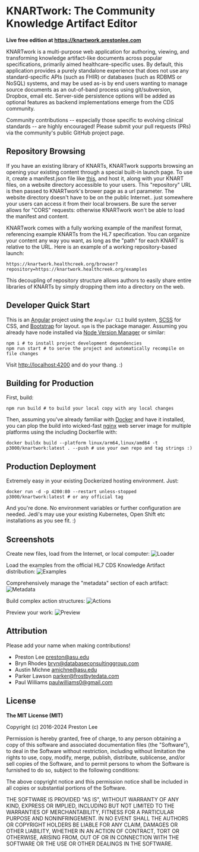 # KNARTwork: The Community Knowledge Artifact Editor

**Live free edition at https://knartwork.prestonlee.com**

KNARTwork is a multi-purpose web application for authoring, viewing, and transforming knowledge artifact-like documents across popular specifications, primarily aimed healthcare-specific uses. By default, this application provides a purely standalone experience that does not use any standard-specific APIs (such as FHIR) or databases (such as RDBMS or NoSQL) systems, and may be used as-is by end users wanting to manage source documents as an out-of-band process using git/subversion, Dropbox, email etc. Server-side persistence options will be added as optional features as backend implementations emerge from the CDS community.

Community contributions -- especially those specific to evolving clinical standards -- are highly encouraged! Please submit your pull requests (PRs) via the community's public GitHub project page.

## Repository Browsing

If you have an existing library of KNARTs, KNARTwork supports browsing an opening your existing content through a special built-in launch page. To use it, create a manifest.json file like [this](src/assets/examples/manifest.json), and host it, along with your KNART files, on a website directory accessible to your users. This "repository" URL is then passed to KNARTwork's brower page as a url parameter. The website directory doesn't have to be on the public Internet.. just somewhere your users can access it from their local browsers. Be sure the server allows for "CORS" requests: otherwise KNARTwork won't be able to load the manifest and content.

KNARTwork comes with a fully working example of the manifest format, referencing example KNARTs from the HL7 specification. You can organize your content any way you want, as long as the "path" for each KNART is relative to the URL. Here is an example of a working repository-based launch:

	https://knartwork.healthcreek.org/browser?repository=https://knartwork.healthcreek.org/examples

This decoupling of repository structure allows authors to easily share entire libraries of KNARTs by simply dropping them into a directory on the web.

## Developer Quick Start

This is an [Angular](https://angular.io) project using the `Angular CLI` build system, [SCSS](http://sass-lang.com) for CSS, and [Bootstrap](http://getbootstrap.com/) for layout. `npm` is the package manager. Assuming you already have node installed via [Node Version Manager](https://github.com/nvm-sh/nvm) or similar:

	npm i # to install project development dependencies
	npm run start # to serve the project and automatically recompile on file changes

Visit [http://localhost:4200](http://localhost:4200) and do your thang. :)

## Building for Production

First, build:

	npm run build # to build your local copy with any local changes

Then, assuming you've already familiar with [Docker](https://www.docker.com) and have it installed, you can plop the build into wicked-fast [nginx](http://nginx.org) web server image for multiple platforms using the including Dockerfile with:

	docker buildx build --platform linux/arm64,linux/amd64 -t p3000/knartwork:latest . --push # use your own repo and tag strings :)

## Production Deployment

Extremely easy in your existing Dockerized hosting environment. Just:

	docker run -d -p 4200:80 --restart unless-stopped p3000/knartwork:latest # or any official tag

And you're done. No environment variables or further configuration are needed. Jedi's may use your existing Kubernetes, Open Shift etc installations as you see fit. :)

## Screenshots

Create new files, load from the Internet, or local computer:
![Loader](https://raw.githubusercontent.com/preston/knartwork/master/doc/screenshots/1.png)

Load the examples from the official HL7 CDS Knowledge Artifact distribution:
![Examples](https://raw.githubusercontent.com/preston/knartwork/master/doc/screenshots/2.png)

Comprehensively manage the "metadata" section of each artifact:
![Metadata](https://raw.githubusercontent.com/preston/knartwork/master/doc/screenshots/3.png)

Build complex action structures:
![Actions](https://raw.githubusercontent.com/preston/knartwork/master/doc/screenshots/4.png)

Preview your work:
![Preview](https://raw.githubusercontent.com/preston/knartwork/master/doc/screenshots/5.png)

## Attribution

Please add your name when making contributions!

* Preston Lee <preston@asu.edu>
* Bryn Rhodes <bryn@databaseconsultinggroup.com>
* Austin Michne <amichne@asu.edu>
* Parker Lawson <parker@frostbytedata.com>
* Paul Williams <paulwilliams0@gmail.com>

## License

**The MIT License (MIT)**

Copyright (c) 2016-2024 Preston Lee

Permission is hereby granted, free of charge, to any person obtaining a copy of this software and associated documentation files (the "Software"), to deal in the Software without restriction, including without limitation the rights to use, copy, modify, merge, publish, distribute, sublicense, and/or sell copies of the Software, and to permit persons to whom the Software is furnished to do so, subject to the following conditions:

The above copyright notice and this permission notice shall be included in all copies or substantial portions of the Software.

THE SOFTWARE IS PROVIDED "AS IS", WITHOUT WARRANTY OF ANY KIND, EXPRESS OR IMPLIED, INCLUDING BUT NOT LIMITED TO THE WARRANTIES OF MERCHANTABILITY, FITNESS FOR A PARTICULAR PURPOSE AND NONINFRINGEMENT. IN NO EVENT SHALL THE AUTHORS OR COPYRIGHT HOLDERS BE LIABLE FOR ANY CLAIM, DAMAGES OR OTHER LIABILITY, WHETHER IN AN ACTION OF CONTRACT, TORT OR OTHERWISE, ARISING FROM, OUT OF OR IN CONNECTION WITH THE SOFTWARE OR THE USE OR OTHER DEALINGS IN THE SOFTWARE.
